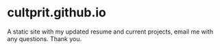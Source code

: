 # cultprit.github.io
A static site with my updated resume and current projects, email me with any questions. Thank you.

